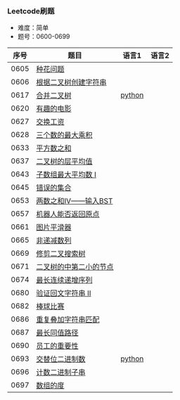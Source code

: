 ### Leetcode刷题
* 难度：简单
* 题号：0600-0699

|序号|题目|语言1|语言2|
|---|---|---|---|
|0605|<a href="https://leetcode-cn.com/problems/can-place-flowers/">种花问题</a>||||
|0606|<a href="https://leetcode-cn.com/problems/construct-string-from-binary-tree/">根据二叉树创建字符串</a>||||
|0617|<a href="https://leetcode-cn.com/problems/merge-two-binary-trees/">合并二叉树</a>|<a href="https://github.com/hhe0/Leetcode/tree/master/Easy/0600-0699/0617/python">python</a>|||
|0620|<a href="https://leetcode-cn.com/problems/not-boring-movies/">有趣的电影</a>||||
|0627|<a href="https://leetcode-cn.com/problems/swap-salary/">交换工资</a>||||
|0628|<a href="https://leetcode-cn.com/problems/maximum-product-of-three-numbers/">三个数的最大乘积</a>||||
|0633|<a href="https://leetcode-cn.com/problems/sum-of-square-numbers/">平方数之和</a>||||
|0637|<a href="https://leetcode-cn.com/problems/average-of-levels-in-binary-tree/">二叉树的层平均值</a>||||
|0643|<a href="https://leetcode-cn.com/problems/maximum-average-subarray-i/">子数组最大平均数 I</a>||||
|0645|<a href="https://leetcode-cn.com/problems/set-mismatch/">错误的集合</a>||||
|0653|<a href="https://leetcode-cn.com/problems/set-mismatch/">两数之和IV——输入BST</a>||||
|0657|<a href="https://leetcode-cn.com/problems/robot-return-to-origin/">机器人能否返回原点</a>||||
|0661|<a href="https://leetcode-cn.com/problems/image-smoother/">图片平滑器</a>||||
|0665|<a href="https://leetcode-cn.com/problems/non-decreasing-array/">非递减数列</a>||||
|0669|<a href="https://leetcode-cn.com/problems/trim-a-binary-search-tree/">修剪二叉搜索树</a>||||
|0671|<a href="https://leetcode-cn.com/problems/second-minimum-node-in-a-binary-tree/">二叉树的中第二小的节点</a>||||
|0674|<a href="https://leetcode-cn.com/problems/longest-continuous-increasing-subsequence/">最长连续递增序列</a>||||
|0680|<a href="https://leetcode-cn.com/problems/valid-palindrome-ii/">验证回文字符串 II</a>||||
|0682|<a href="https://leetcode-cn.com/problems/baseball-game/">棒球比赛</a>||||
|0686|<a href="https://leetcode-cn.com/problems/repeated-string-match/">重复叠加字符串匹配</a>||||
|0687|<a href="https://leetcode-cn.com/problems/longest-univalue-path/">最长同值路径</a>||||
|0690|<a href="https://leetcode-cn.com/problems/employee-importance/">员工的重要性</a>||||
|0693|<a href="https://leetcode-cn.com/problems/binary-number-with-alternating-bits/">交替位二进制数</a>|<a href="https://github.com/hhe0/Leetcode/tree/master/Easy/0600-0699/0693/python">python</a>|||
|0696|<a href="https://leetcode-cn.com/problems/count-binary-substrings/">计数二进制子串</a>||||
|0697|<a href="https://leetcode-cn.com/problems/degree-of-an-array/">数组的度</a>||||